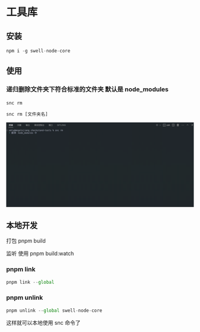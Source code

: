 # 工具库

## 安装

```js
npm i -g swell-node-core
```

## 使用

### 递归删除文件夹下符合标准的文件夹 默认是 node_modules

```js
snc rm
```

```js
snc rm [文件夹名]
```

<img src="https://github.com/18355166248/swell-node-core/blob/main/swell-node-core-rm.gif">

## 本地开发

打包 pnpm build

监听 使用 pnpm build:watch

### pnpm link

```js
pnpm link --global
```

### pnpm unlink

```js
pnpm unlink --global swell-node-core
```

这样就可以本地使用 snc 命令了
